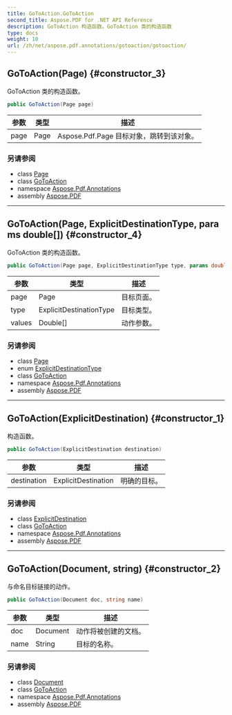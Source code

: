 ```yaml
---
title: GoToAction.GoToAction
second_title: Aspose.PDF for .NET API Reference
description: GoToAction 构造函数。GoToAction 类的构造函数
type: docs
weight: 10
url: /zh/net/aspose.pdf.annotations/gotoaction/gotoaction/
---
```

## GoToAction(Page) {#constructor_3}

GoToAction 类的构造函数。

```csharp
public GoToAction(Page page)
```

| 参数 | 类型 | 描述 |
| --- | --- | --- |
| page | Page | Aspose.Pdf.Page 目标对象，跳转到该对象。 |

### 另请参阅

* class [Page](../../../aspose.pdf/page/)
* class [GoToAction](../)
* namespace [Aspose.Pdf.Annotations](../../../aspose.pdf.annotations/)
* assembly [Aspose.PDF](../../../)

---

## GoToAction(Page, ExplicitDestinationType, params double[]) {#constructor_4}

GoToAction 类的构造函数。

```csharp
public GoToAction(Page page, ExplicitDestinationType type, params double[] values)
```

| 参数 | 类型 | 描述 |
| --- | --- | --- |
| page | Page | 目标页面。 |
| type | ExplicitDestinationType | 目标类型。 |
| values | Double[] | 动作参数。 |

### 另请参阅

* class [Page](../../../aspose.pdf/page/)
* enum [ExplicitDestinationType](../../explicitdestinationtype/)
* class [GoToAction](../)
* namespace [Aspose.Pdf.Annotations](../../../aspose.pdf.annotations/)
* assembly [Aspose.PDF](../../../)

---

## GoToAction(ExplicitDestination) {#constructor_1}

构造函数。

```csharp
public GoToAction(ExplicitDestination destination)
```

| 参数 | 类型 | 描述 |
| --- | --- | --- |
| destination | ExplicitDestination | 明确的目标。 |

### 另请参阅

* class [ExplicitDestination](../../explicitdestination/)
* class [GoToAction](../)
* namespace [Aspose.Pdf.Annotations](../../../aspose.pdf.annotations/)
* assembly [Aspose.PDF](../../../)

---

## GoToAction(Document, string) {#constructor_2}

与命名目标链接的动作。

```csharp
public GoToAction(Document doc, string name)
```

| 参数 | 类型 | 描述 |
| --- | --- | --- |
| doc | Document | 动作将被创建的文档。 |
| name | String | 目标的名称。 |

### 另请参阅

* class [Document](../../../aspose.pdf/document/)
* class [GoToAction](../)
* namespace [Aspose.Pdf.Annotations](../../../aspose.pdf.annotations/)
* assembly [Aspose.PDF](../../../)